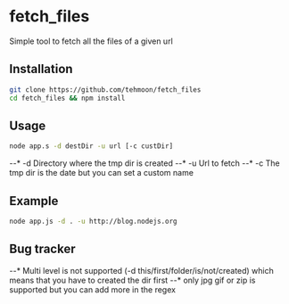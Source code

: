 fetch_files
===========

Simple tool to fetch all the files of a given url

Installation
------------

```bash
git clone https://github.com/tehmoon/fetch_files
cd fetch_files && npm install
```

Usage
-----

```bash
node app.s -d destDir -u url [-c custDir]
```

--* -d  Directory where the tmp dir is created
--* -u  Url to fetch
--* -c  The tmp dir is the date but you can set a custom name

Example
-------
```bash
node app.js -d . -u http://blog.nodejs.org
```

Bug tracker
-----------

--* Multi level is not supported (-d this/first/folder/is/not/created) which means that you have to created the dir first
--* only jpg gif or zip is supported but you can add more in the regex

